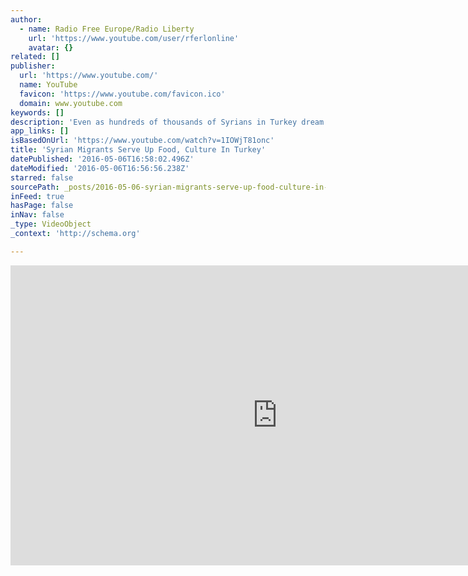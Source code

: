 ```yaml
---
author:
  - name: Radio Free Europe/Radio Liberty
    url: 'https://www.youtube.com/user/rferlonline'
    avatar: {}
related: []
publisher:
  url: 'https://www.youtube.com/'
  name: YouTube
  favicon: 'https://www.youtube.com/favicon.ico'
  domain: www.youtube.com
keywords: []
description: 'Even as hundreds of thousands of Syrians in Turkey dream of a life further west, some are happy -- and thriving -- right where they are. Originally published at - http://www.rferl.org/media/video/syrian-migrants-serve-up-food-culture-in-turkey/27719134.html'
app_links: []
isBasedOnUrl: 'https://www.youtube.com/watch?v=1IOWjT81onc'
title: 'Syrian Migrants Serve Up Food, Culture In Turkey'
datePublished: '2016-05-06T16:58:02.496Z'
dateModified: '2016-05-06T16:56:56.238Z'
starred: false
sourcePath: _posts/2016-05-06-syrian-migrants-serve-up-food-culture-in-turkey.md
inFeed: true
hasPage: false
inNav: false
_type: VideoObject
_context: 'http://schema.org'

---
```

<iframe src="https://cdn.embedly.com/widgets/media.html?src=https%3A%2F%2Fwww.youtube.com%2Fembed%2F1IOWjT81onc%3Ffeature%3Doembed&amp;url=https%3A%2F%2Fwww.youtube.com%2Fwatch%3Fv%3D1IOWjT81onc&amp;image=https%3A%2F%2Fi.ytimg.com%2Fvi%2F1IOWjT81onc%2Fhqdefault.jpg&amp;key=b7d04c9b404c499eba89ee7072e1c4f7&amp;type=text%2Fhtml&amp;schema=youtube" width="854" height="480" scrolling="no" frameborder="0" allowfullscreen="" style=""></iframe>